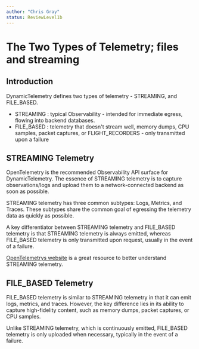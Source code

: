 ```yaml
---
author: "Chris Gray"
status: ReviewLevel1b
---
```


# The Two Types of Telemetry; files and streaming

## Introduction

DynamicTelemetry defines two types of telemetry - STREAMING, and FILE_BASED.

- STREAMING : typical Observability - intended for immediate egress, flowing
  into backend databases.
- FILE_BASED : telemetry that doesn't stream well, memory dumps, CPU samples,
  packet captures, or FLIGHT_RECORDERS - only transmitted upon a failure

## STREAMING Telemetry

OpenTelemetry is the recommended Observability API surface for DynamicTelemetry.
The essence of STREAMING telemetry is to capture observations/logs and upload
them to a network-connected backend as soon as possible.

STREAMING telemetry has three common subtypes: Logs, Metrics, and Traces. These
subtypes share the common goal of egressing the telemetry data as quickly as
possible.

A key differentiator between STREAMING telemetry and FILE_BASED telemetry is
that STREAMING telemetry is always emitted, whereas FILE_BASED telemetry is only
transmitted upon request, usually in the event of a failure.

[OpenTelemetrys website](https://OpenTelemetry.io/) is a great resource to
better understand STREAMING telemetry.

## FILE_BASED Telemetry

FILE_BASED telemetry is similar to STREAMING telemetry in that it can emit logs,
metrics, and traces. However, the key difference lies in its ability to capture
high-fidelity content, such as memory dumps, packet captures, or CPU samples.

Unlike STREAMING telemetry, which is continuously emitted, FILE_BASED telemetry
is only uploaded when necessary, typically in the event of a failure.
